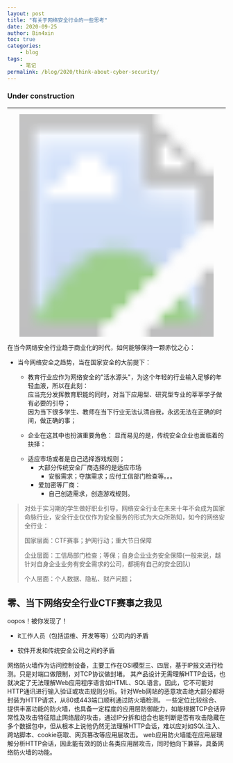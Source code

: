 ```yaml
---
layout: post
title: "有关于网络安全行业的一些思考"
date: 2020-09-25
author: Bin4xin
toc: true
categories:
    - blog
tags:
    - 笔记
permalink: /blog/2020/think-about-cyber-security/
---
```



### Under construction

---

<div class="d-none d-sm-block position-absolute col-5 col-md-4 col-lg-3 bottom-0 right-0 mr-lg-5 mb-md-n4">

<!-- this is a gap between text and pics:) -->
</div>

<div class="d-none d-sm-block position-absolute col-5 col-md-4 col-lg-3 bottom-0 right-0 mr-lg-5 mb-md-n4">

<!-- this is a gap between text and pics:) -->
</div>
<div class="d-none d-sm-block position-absolute col-5 col-md-4 col-lg-3 bottom-0 right-0 mr-lg-5 mb-md-n4">

<!-- this is a gap between text and pics:) -->
</div>


<div class="d-none d-sm-block position-absolute col-5 col-md-4 col-lg-3 bottom-0 right-0 mr-lg-5 mb-md-n4">
<div class="width-full" >
<svg viewBox="0 0 300 305" class="width-fit">
<defs>
<mask id="https___github_githubassets_com_images_modules_site_home_astro-mona-alpha_jpg">
<image width="300" height="305" href="/assets/img/post-bg/astro-mona-alpha.jpg"></image>
</mask>
</defs>
<image mask="url(#https___github_githubassets_com_images_modules_site_home_astro-mona-alpha_jpg)" width="300" height="305" href="/assets/img/post-bg/astro-mona.jpg"></image>
</svg>
</div>
</div>

    
在当今网络安全行业趋于商业化的时代，如何能够保持一颗赤忱之心：

- 当今网络安全之趋势，当在国家安全的大前提下：
    * 教育行业应作为网络安全的"活水源头"，为这个年轻的行业输入足够的年轻血液，所以在此刻：<br>
    应当充分发挥教育职能的同时，对当下应用型、研究型专业的莘莘学子做有必要的引导；<br>
    因为当下很多学生、教师在当下行业无法认清自我，永远无法在正确的时间，做正确的事；

    * 企业在这其中也扮演重要角色：
显而易见的是，传统安全企业也面临着的抉择：
    - 适应市场或者是自己选择游戏规则；
        * 大部分传统安全厂商选择的是适应市场
            - 安服需求；夺旗需求；应付工信部门检查等。。。
        * 爱加密等厂商：
            - 自己创造需求，创造游戏规则。
 
> 对处于实习期的学生做好职业引导，网络安全行业在未来十年不会成为国家命脉行业，安全行业仅仅作为安全服务的形式为大众所熟知，如今的网络安全行业：
>  
> 国家层面：CTF赛事；护网行动；重大节日保障
>
> 企业层面：工信局部门检查；等保；自身企业业务安全保障(一般来说，越针对自身企业业务有安全需求的公司，都拥有自己的安全团队)
>
> 个人层面：个人数据、隐私、财产问题；



## 零、当下网络安全行业CTF赛事之我见

oopos！被你发现了！
* it工作人员（包括运维、开发等等）公司内的矛盾

* 软件开发和传统安全公司之间的矛盾

网络防火墙作为访问控制设备，主要工作在OSI模型三、四层，基于IP报文进行检测。只是对端口做限制，对TCP协议做封堵。
其产品设计无需理解HTTP会话，也就决定了无法理解Web应用程序语言如HTML、SQL语言。因此，它不可能对HTTP通讯进行输入验证或攻击规则分析。针对Web网站的恶意攻击绝大部分都将封装为HTTP请求，从80或443端口顺利通过防火墙检测。 
一些定位比较综合、提供丰富功能的防火墙，也具备一定程度的应用层防御能力，如能根据TCP会话异常性及攻击特征阻止网络层的攻击，通过IP分拆和组合也能判断是否有攻击隐藏在多个数据包中，但从根本上说他仍然无法理解HTTP会话，难以应对如SQL注入、跨站脚本、cookie窃取、网页篡改等应用层攻击。 
web应用防火墙能在应用层理解分析HTTP会话，因此能有效的防止各类应用层攻击，同时他向下兼容，具备网络防火墙的功能。 


<script>
var consoleConfig = {
welcome: '\n哈？(づ｡◕‿‿◕｡)づ！你在偷看什么。本文还在"思考"中...\n',
theme: '\n1、it工作人员（包括运维、开发等等）公司内的矛盾\n2、软件开发和传统安全公司之间的矛盾  \n\n源码:https://github.com/Bin4xin/bin4xin.github.io \n\n如果喜欢可以 %c star%c  %c支持一下%c  ❤️~\n',

};

var consoleInfo = (function(consoleConfig) {
console.log('%c' + consoleConfig.welcome, 'color: #6190e8');
console.log('%c' + consoleConfig.theme, 'color: #6190e8;','padding: 0 5px;color: #fff;background: #6190e8;','color: #6190e8;','padding: 0 5px;color: #fff;background: #6190e8;','color: #6190e8;');
console.log('%c' + consoleConfig.qrcode, 'color: #6190e8');
console.log('%c' + consoleConfig.search, 'color: #6190e8');

}(consoleConfig));</script>

